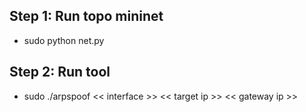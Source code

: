 ## Step 1: Run topo mininet 
+ sudo python net.py
## Step 2: Run tool
+ sudo ./arpspoof << interface >> << target ip >> << gateway ip >>
